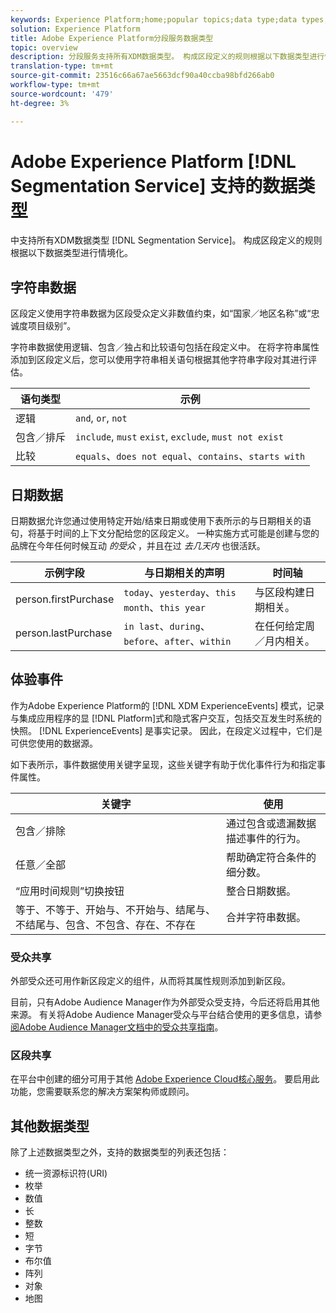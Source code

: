 ```yaml
---
keywords: Experience Platform;home;popular topics;data type;data types;Data types;Data type
solution: Experience Platform
title: Adobe Experience Platform分段服务数据类型
topic: overview
description: 分段服务支持所有XDM数据类型。 构成区段定义的规则根据以下数据类型进行情境化。
translation-type: tm+mt
source-git-commit: 23516c66a67ae5663dcf90a40ccba98bfd266ab0
workflow-type: tm+mt
source-wordcount: '479'
ht-degree: 3%

---
```



# Adobe Experience Platform [!DNL Segmentation Service] 支持的数据类型

中支持所有XDM数据类型 [!DNL Segmentation Service]。 构成区段定义的规则根据以下数据类型进行情境化。

## 字符串数据

区段定义使用字符串数据为区段受众定义非数值约束，如“国家／地区名称”或“忠诚度项目级别”。

字符串数据使用逻辑、包含／独占和比较语句包括在段定义中。 在将字符串属性添加到区段定义后，您可以使用字符串相关语句根据其他字符串字段对其进行评估。

| 语句类型 | 示例 |
| -------------- | -------- |
| 逻辑 | `and`, `or`, `not` |
| 包含／排斥 | `include`, `must` `exist`, `exclude`, `must not exist` |
| 比较 | `equals`、`does not equal`、`contains`、`starts with` |

## 日期数据

日期数据允许您通过使用特定开始/结束日期或使用下表所示的与日期相关的语句，将基于时间的上下文分配给您的区段定义。 一种实施方式可能是创建与您的品牌在今年任何时候互动 *的受众* ，并且在过 *去几天内* 也很活跃。

| 示例字段 | 与日期相关的声明 | 时间轴 |
| ------------- | ------------------------ | --------- |
| person.firstPurchase | `today`、`yesterday`、`this month`、`this year` | 与区段构建日期相关。 |
| person.lastPurchase | `in last`、`during`、`before`、`after`、`within` | 在任何给定周／月内相关。 |

## 体验事件

作为Adobe Experience Platform的 [!DNL XDM ExperienceEvents] 模式，记录与集成应用程序的显 [!DNL Platform]式和隐式客户交互，包括交互发生时系统的快照。 [!DNL ExperienceEvents] 是事实记录。 因此，在段定义过程中，它们是可供您使用的数据源。

如下表所示，事件数据使用关键字呈现，这些关键字有助于优化事件行为和指定事件属性。

| 关键字 | 使用 |
| ------- | --- |
| 包含／排除 | 通过包含或遗漏数据描述事件的行为。 |
| 任意／全部 | 帮助确定符合条件的细分数。 |
| “应用时间规则”切换按钮 | 整合日期数据。 |
| 等于、不等于、开始与、不开始与、结尾与、不结尾与、包含、不包含、存在、不存在 | 合并字符串数据。 |

### 受众共享

外部受众还可用作新区段定义的组件，从而将其属性规则添加到新区段。

目前，只有Adobe Audience Manager作为外部受众受支持，今后还将启用其他来源。 有关将Adobe Audience Manager受众与平台结合使用的更多信息，请参 [阅Adobe Audience Manager文档中的受众共享指南](https://docs.adobe.com/content/help/en/audience-manager/user-guide/implementation-integration-guides/integration-experience-platform/aam-aep-audience-sharing.html)。

### 区段共享

在平台中创建的细分可用于其他 [Adobe Experience Cloud核心服务](https://docs.adobe.com/content/help/zh-Hans/core-services/interface/experience-cloud.html)。 要启用此功能，您需要联系您的解决方案架构师或顾问。

## 其他数据类型

除了上述数据类型之外，支持的数据类型的列表还包括：

- 统一资源标识符(URI)
- 枚举
- 数值
- 长
- 整数
- 短
- 字节
- 布尔值
- 阵列
- 对象
- 地图